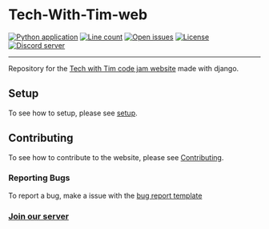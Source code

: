# Tech-With-Tim-web
[![Python application](https://github.com/Tech-With-Tim/twtcodejam.net/workflows/Python%20application/badge.svg?branch=master)](https://github.com/Tech-With-Tim/twtcodejam.net/actions)
[![Line count](https://img.shields.io/tokei/lines/github/Tech-With-TIm/twtcodejam.net)](https://github.com/Tech-With-Tim/twtcodejam.net)
[![Open issues](https://img.shields.io/github/issues/Tech-With-Tim/twtcodejam.net)](https://github.com/Tech-With-Tim/twtcodejam.net/issues)
[![License](https://img.shields.io/github/license/Tech-With-Tim/twtcodejam.net?color=brightgreen)](https://github.com/Tech-With-Tim/twtcodejam.net/blob/master/LICENSE)
[![Discord server](https://img.shields.io/discord/501090983539245061.svg?label=&logo=discord&logoColor=ffffff&color=7389D8&labelColor=6A7EC2)](https://discord.gg/twt)
** **
Repository for the [Tech with Tim code jam website](https://twtcodejam.net) made with django.

## Setup
To see how to setup, please see [setup](SETUP.md).

## Contributing

To see how to contribute to the website, please see [Contributing](CONTRIBUTE.md).

### Reporting Bugs
To report a bug, make a issue with the [bug report template](.github/ISSUE_TEMPLATE/bug-report-.md)


### [Join our server](https://discord.gg/twt)
